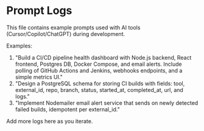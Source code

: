 # Prompt Logs

This file contains example prompts used with AI tools (Cursor/Copilot/ChatGPT) during development.

Examples:

1. "Build a CI/CD pipeline health dashboard with Node.js backend, React frontend, Postgres DB, Docker Compose, and email alerts. Include polling of GitHub Actions and Jenkins, webhooks endpoints, and a simple metrics UI."
2. "Design a PostgreSQL schema for storing CI builds with fields: tool, external_id, repo, branch, status, started_at, completed_at, url, and logs."
3. "Implement Nodemailer email alert service that sends on newly detected failed builds, idempotent per external_id."

Add more logs here as you iterate.
